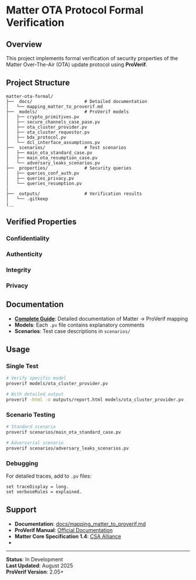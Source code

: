 # Matter OTA Protocol Formal Verification

##  Overview

This project implements formal verification of security properties of the Matter Over-The-Air (OTA) update protocol using **ProVerif**.

##  Project Structure

```
matter-ota-formal/
├──  docs/                    # Detailed documentation
│   └── mapping_matter_to_proverif.md
├──  models/                  # ProVerif models
│   ├── crypto_primitives.pv
│   ├── secure_channels_case_pase.pv
│   ├── ota_cluster_provider.pv
│   ├── ota_cluster_requestor.pv
│   ├── bdx_protocol.pv
│   └── dcl_interface_assumptions.pv
├──  scenarios/               # Test scenarios
│   ├── main_ota_standard_case.pv
│   ├── main_ota_resumption_case.pv
│   └── adversary_leaks_scenarios.pv
├──  properties/              # Security queries
│   ├── queries_conf_auth.pv
│   ├── queries_privacy.pv
│   └── queries_resumption.pv
|
├──  outputs/                 # Verification results
│   └── .gitkeep
|__
```



##  Verified Properties

###  Confidentiality


###  Authenticity  


###  Integrity


###  Privacy


##  Documentation

- **[Complete Guide](docs/mapping_matter_to_proverif.md)**: Detailed documentation of Matter → ProVerif mapping
- **Models**: Each `.pv` file contains explanatory comments
- **Scenarios**: Test case descriptions in `scenarios/`

##  Usage

### Single Test
```bash
# Verify specific model
proverif models/ota_cluster_provider.pv

# With detailed output
proverif -html -o outputs/report.html models/ota_cluster_provider.pv
```

### Scenario Testing
```bash
# Standard scenario
proverif scenarios/main_ota_standard_case.pv

# Adversarial scenario
proverif scenarios/adversary_leaks_scenarios.pv
```

### Debugging
For detailed traces, add to `.pv` files:
```proverif
set traceDisplay = long.
set verboseRules = explained.
```


##  Support

- **Documentation**: [docs/mapping_matter_to_proverif.md](docs/mapping_matter_to_proverif.md)
- **ProVerif Manual**: [Official Documentation](https://prosecco.gforge.inria.fr/personal/bblanche/proverif/)
- **Matter Core Specification 1.4**: [CSA Alliance](https://csa-iot.org/developer-resource/specifications-download-request/)
- 
---

**Status**: In Development  
**Last Updated**: August 2025  
**ProVerif Version**: 2.05+
